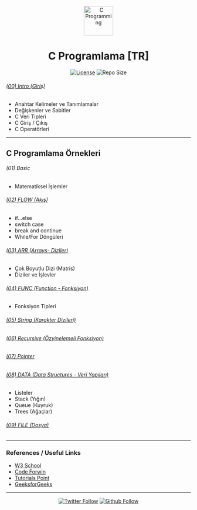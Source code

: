 <div align="center"><img height="80" title="C Programming" src="https://raw.githubusercontent.com/iamruveyda/iamruveyda/4bfa3a8e011a2e53c2122cb484b41a0e0795ba06/img/c-programming.svg">
	<h1>C Programlama [TR]</h1>	
	
<div align="center">
   <a href="https://github.com/iamruveyda/C-Programming-TR/blob/master/LICENSE"><img alt="License" src="https://img.shields.io/github/license/iamruveyda/C-Programming-TR?color=%2334495E%20&style=plastic"></a>
   <a><img alt="Repo Size" src="https://img.shields.io/github/repo-size/iamruveyda/C-Programming-TR?color=%23BB8FCE%20&style=plastic"></a>
</div>
</div>



######  [(00) Intro (Giriş)](https://github.com/iamruveyda/C-Programming-TR/tree/master/(00)INTRO)

- Anahtar Kelimeler ve Tanımlamalar
- Değişkenler ve Sabitler
- C Veri Tipleri
- C Giriş / Çıkış
- C Operatörleri

<hr>

##  C Programlama Örnekleri

###### (01) Basic
- Matematiksel İşlemler

###### [(02) FLOW (Akış)](https://github.com/iamruveyda/C-Programming-TR/tree/master/(02)FLOW)

- if...else
- switch case
- break and continue
- While/For Döngüleri

###### [(03) ARR (Arrays- Diziler)](https://github.com/iamruveyda/C-Programming-TR/tree/master/(03)ARR)

- Çok Boyutlu Dizi (Matris)
- Diziler ve İşlevler

###### [(04) FUNC (Function - Fonksiyon)](https://github.com/iamruveyda/C-Programming-TR/tree/master/(04)FUNC)

- Fonksiyon Tipleri

###### [(05) String (Karakter Dizileri)](https://github.com/iamruveyda/C-Programming-TR/tree/master/(05)String)

###### [(06) Recursive (Özyinelemeli Fonksiyon)](https://github.com/iamruveyda/C-Programming-TR/tree/master/(06)Recursive)
###### [(07) Pointer](https://github.com/iamruveyda/C-Programming-TR/tree/master/(07)Pointer)

###### [(08) DATA (Data Structures - Veri Yapıları)](https://github.com/iamruveyda/C-Programming-TR/tree/master/(08)Data)
- Listeler
- Stack (Yığın)
- Queue (Kuyruk)
- Trees (Ağaçlar)

###### [(09) FILE (Dosya)](https://github.com/iamruveyda/C-Programming-TR/tree/master/(09)FILE)

<hr>

### References / Useful Links

- [W3 School](https://www.w3schools.in/c-tutorial/)
- [Code Forwin](https://codeforwin.org/2017/08/introduction-c-programming.html)
- [Tutorials Point](https://www.tutorialspoint.com/cprogramming/index.htm)
- [GeeksforGeeks](https://www.geeksforgeeks.org/c-programming-language/)

<hr>

<p align="center">   
   <a href="https://twitter.com/iamruveyda"><img alt="Twitter Follow" src="https://img.shields.io/twitter/follow/iamruveyda?label=Follow&style=social"></a>
   <a href="https://github.com/iamruveyda"><img alt="Github Follow" src="https://img.shields.io/github/followers/iamruveyda?label=Follow&style=social"></a>
</p>  
